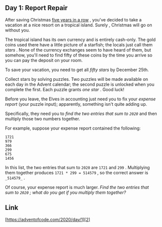 ## Day 1: Report Repair

After saving Christmas [five years in a row][1] , you've decided to take a vacation at a nice resort on a tropical island. Surely , Christmas will go on without you.

The tropical island has its own currency and is entirely cash-only. The gold coins used there have a little picture of a starfish; the locals just call them _stars_ . None of the currency exchanges seem to have heard of them, but somehow, you'll need to find fifty of these coins by the time you arrive so you can pay the deposit on your room.

To save your vacation, you need to get all _fifty stars_ by December 25th.

Collect stars by solving puzzles. Two puzzles will be made available on each day in the Advent calendar; the second puzzle is unlocked when you complete the first. Each puzzle grants _one star_ . Good luck!

Before you leave, the Elves in accounting just need you to fix your _expense report_ (your puzzle input); apparently, something isn't quite adding up.

Specifically, they need you to _find the two entries that sum to `2020`_ and then multiply those two numbers together.

For example, suppose your expense report contained the following:

```
1721
979
366
299
675
1456
```

In this list, the two entries that sum to `2020` are `1721` and `299` . Multiplying them together produces `1721 * 299 = 514579` , so the correct answer is `_514579_` .

Of course, your expense report is much larger. _Find the two entries that sum to `2020` ; what do you get if you multiply them together?_

## Link

[https://adventofcode.com/2020/day/1][2]

[1]: /events
[2]: https://adventofcode.com/2020/day/1
